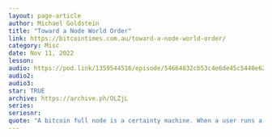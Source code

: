 ```yaml
---
layout: page-article
author: Michael Goldstein
title: "Toward a Node World Order"
link: https://bitcointimes.com.au/toward-a-node-world-order/
category: Misc
date: Nov 11, 2022
lesson: 
audio: https://pod.link/1359544516/episode/54664832cb53c4e6de45c5440e62834e
audio2: 
audio3: 
star: TRUE
archive: https://archive.ph/OLZjL
series: 
seriesnr: 
quote: "A bitcoin full node is a certainty machine. When a user runs a full node, they are granted a level of certainty about a monetary network that no human had prior to bitcoin’s existence. Every other monetary technology is riddled with uncertainties. Bitcoin fixes this."
---
```

